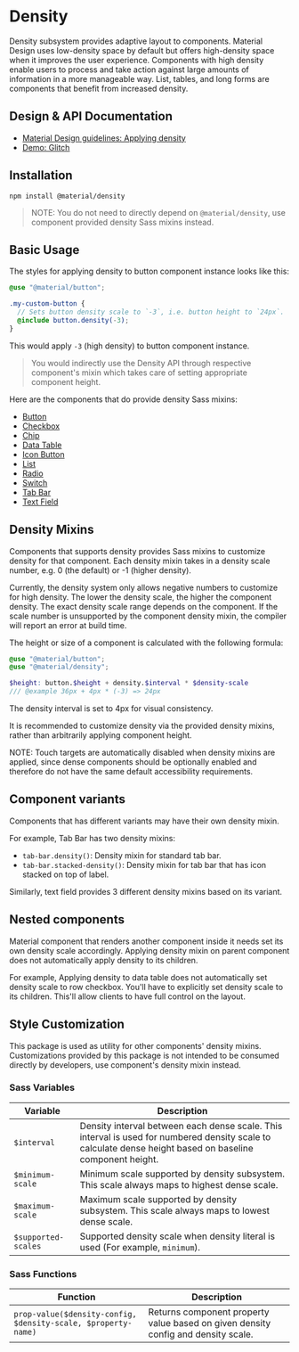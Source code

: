 <!--docs:
title: "Density"
layout: detail
section: components
excerpt: "Density subsystem provides adaptive layout to components."
path: /catalog/density/
-->

# Density

Density subsystem provides adaptive layout to components. Material Design uses low-density space by default but offers high-density space when it improves the user experience. Components with high density enable users to process and take action against large amounts of information in a more manageable way. List, tables, and long forms are components that benefit from increased density.

## Design & API Documentation

<ul class="icon-list">
  <li class="icon-list-item icon-list-item--spec">
    <a href="https://material.io/design/layout/applying-density.html">Material Design guidelines: Applying density</a>
  </li>
  <li class="icon-list-item icon-list-item--link">
    <a href="https://glitch.com/~material-density" target="_blank">Demo: Glitch</a>
  </li>
</ul>

## Installation

```
npm install @material/density
```

> NOTE: You do not need to directly depend on `@material/density`, use component provided density Sass mixins instead.

## Basic Usage

The styles for applying density to button component instance looks like this:

```scss
@use "@material/button";

.my-custom-button {
  // Sets button density scale to `-3`, i.e. button height to `24px`.
  @include button.density(-3);
}
```

This would apply `-3` (high density) to button component instance.

> You would indirectly use the Density API through respective component's mixin which takes care of setting appropriate
> component height.

Here are the components that do provide density Sass mixins:

* [Button](../mdc-button/README.md#sass-mixins)
* [Checkbox](../mdc-checkbox/README.md#sass-mixins)
* [Chip](../mdc-chips/README.md#sass-mixins)
* [Data Table](../mdc-data-table/README.md#sass-mixins)
* [Icon Button](../mdc-icon-button/README.md#sass-mixins)
* [List](../mdc-list/README.md#sass-mixins)
* [Radio](../mdc-radio/README.md#sass-mixins)
* [Switch](../mdc-switch/README.md#sass-mixins)
* [Tab Bar](../mdc-tab-bar/README.md#sass-mixins)
* [Text Field](../mdc-textfield/README.md#sass-mixins)

## Density Mixins

Components that supports density provides Sass mixins to customize density for that component. Each density mixin takes in a density scale number, e.g. 0 (the default) or -1 (higher density).

Currently, the density system only allows negative numbers to customize for high density. The lower the density scale, the higher the component density. The exact density scale range depends on the component. If the scale number is unsupported by the component density mixin, the compiler will report an error at build time.

The height or size of a component is calculated with the following formula:

```scss
@use "@material/button";
@use "@material/density";

$height: button.$height + density.$interval * $density-scale
/// @example 36px + 4px * (-3) => 24px
```

The density interval is set to 4px for visual consistency.

It is recommended to customize density via the provided density mixins, rather than arbitrarily applying component height.

NOTE: Touch targets are automatically disabled when density mixins are applied, since dense components should be optionally enabled and therefore do not have the same default accessibility requirements.

## Component variants

Components that has different variants may have their own density mixin.

For example, Tab Bar has two density mixins:

* `tab-bar.density()`: Density mixin for standard tab bar.
* `tab-bar.stacked-density()`: Density mixin for tab bar that has icon stacked on top of label.

Similarly, text field provides 3 different density mixins based on its variant.

## Nested components

Material component that renders another component inside it needs set its own density scale accordingly. Applying density mixin on parent component does not automatically apply density to its children.

For example, Applying density to data table does not automatically set density scale to row checkbox. You'll have to explicitly set density scale to its children. This'll allow clients to have full control on the layout.

## Style Customization

This package is used as utility for other components' density mixins. Customizations provided by this package is not intended to
be consumed directly by developers, use component's density mixin instead.

### Sass Variables

 Variable            | Description                                                                                                                                               
---------------------|-----------------------------------------------------------------------------------------------------------------------------------------------------------
 `$interval`         | Density interval between each dense scale. This interval is used for numbered density scale to calculate dense height based on baseline component height. 
 `$minimum-scale`    | Minimum scale supported by density subsystem. This scale always maps to highest dense scale.                                                              
 `$maximum-scale`    | Maximum scale supported by density subsystem. This scale always maps to lowest dense scale.                                                               
 `$supported-scales` | Supported density scale when density literal is used (For example, `minimum`).                                                                            

### Sass Functions

 Function                                                      | Description                                                                       
---------------------------------------------------------------|-----------------------------------------------------------------------------------
 `prop-value($density-config, $density-scale, $property-name)` | Returns component property value based on given density config and density scale. 

